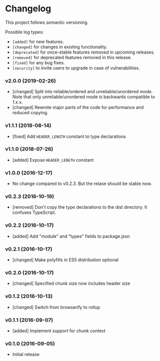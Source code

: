 # Changelog

This project follows semantic versioning.

Possible log types:

- `[added]` for new features.
- `[changed]` for changes in existing functionality.
- `[deprecated]` for once-stable features removed in upcoming releases.
- `[removed]` for deprecated features removed in this release.
- `[fixed]` for any bug fixes.
- `[security]` to invite users to upgrade in case of vulnerabilities.


### v2.0.0 (2019-02-26)

- [changed] Split into reliable/ordered and unreliable/unordered mode. Note
  that only unreliable/unordered mode is backwards compatible to 1.x.x.
- [changed] Rewrote major parts of the code for performance and reduced
  copying.

### v1.1.1 (2018-08-14)

- [fixed] Add `HEADER_LENGTH` constant to type declarations

### v1.1.0 (2018-07-26)

- [added] Expose `HEADER_LENGTH` constant

### v1.0.0 (2016-12-17)

- No change compared to v0.2.3. But the relase should be stable now.

### v0.2.3 (2016-10-19)

- [removed] Don't copy the type declarations to the dist directory. It confuses TypeScript.

### v0.2.2 (2016-10-17)

- [added] Add "module" and "types" fields to package.json

### v0.2.1 (2016-10-17)

- [changed] Make polyfills in ES5 distribution optional

### v0.2.0 (2016-10-17)

- [changed] Specified chunk size now includes header size

### v0.1.2 (2016-10-13)

- [changed] Switch from browserify to rollup

### v0.1.1 (2016-09-07)

- [added] Implement support for chunk context

### v0.1.0 (2016-09-05)

- Initial release
